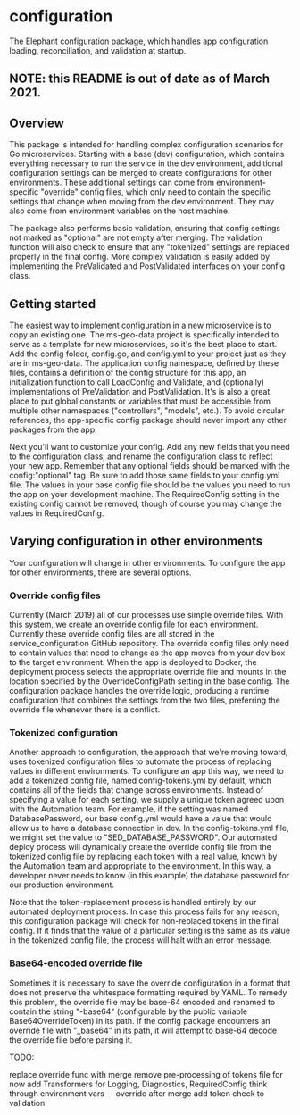 # configuration
The Elephant configuration package, which handles app configuration loading, reconciliation, and validation at startup.

## NOTE: this README is out of date as of March 2021.


## Overview
This package is intended for handling complex configuration scenarios for Go microservices. Starting with a base (dev) configuration, which contains everything necessary to run the service in the dev environment, additional configuration settings can be merged to create configurations for other environments. These additional settings can come from environment-specific "override" config files, which only need to contain the specific settings that change when moving from the dev environment. They may also come from environment variables on the host machine.

The package also performs basic validation, ensuring that config settings not marked as "optional" are not empty after merging. The validation function will also check to ensure that any "tokenized" settings are replaced properly in the final config. More complex validation is easily added by implementing the PreValidated and PostValidated interfaces on your config class.


## Getting started
The easiest way to implement configuration in a new microservice is to copy an existing one. The ms-geo-data project is specifically intended to serve as a template for new microservices, so it's the best place to start. Add the config folder, config.go, and config.yml to your project just as they are in ms-geo-data. The application config namespace, defined by these files, contains a definition of the config structure for this app, an initialization function to call LoadConfig and Validate, and (optionally) implementations of PreValidation and PostValidation. It's is also a great place to put global constants or variables that must be accessible from multiple other namespaces ("controllers", "models", etc.). To avoid circular references, the app-specific config package should never import any other packages from the app.

Next you'll want to customize your config. Add any new fields that you need to the configuration class, and rename the configuration class to reflect your new app. Remember that any optional fields should be marked with the config:"optional" tag. Be sure to add those same fields to your config.yml file. The values in your base config file should be the values you need to run the app on your development machine. The RequiredConfig setting in the existing config cannot be removed, though of course you may change the values in RequiredConfig.


## Varying configuration in other environments
Your configuration will change in other environments. To configure the app for other environments, there are several options.

### Override config files
Currently (March 2019) all of our processes use simple override files. With this system, we create an override config file for each environment. Currently these override config files are all stored in the service_configuration GitHub repository. The override config files only need to contain values that need to change as the app moves from your dev box to the target environment. When the app is deployed to Docker, the deployment process selects the appropriate override file and mounts in the location specified by the OverrideConfigPath setting in the base config. The configuration package handles the override logic, producing a runtime configuration that combines the settings from the two files, preferring the override file whenever there is a conflict.

### Tokenized configuration
Another approach to configuration, the approach that we're moving toward, uses tokenized configuration files to automate the process of replacing values in different environments. To configure an app this way, we need to add a tokenized config file, named config-tokens.yml by default, which contains all of the fields that change across environments. Instead of specifying a value for each setting, we supply a unique token agreed upon with the Automation team. For example, if the setting was named DatabasePassword, our base config.yml would have a value that would allow us to have a database connection in dev. In the config-tokens.yml file, we might set the value to "SED_DATABASE_PASSWORD". Our automated deploy process will dynamically create the override config file from the tokenized config file by replacing each token with a real value, known by the Automation team and appropriate to the environment. In this way, a developer never needs to know (in this example) the database password for our production environment.

Note that the token-replacement process is handled entirely by our automated deployment process. In case this process fails for any reason, this configuration package will check for non-replaced tokens in the final config. If it finds that the value of a particular setting is the same as its value in the tokenized config file, the process will halt with an error message.

### Base64-encoded override file
Sometimes it is necessary to save the override configuration in a format that does not preserve the whitespace formatting required by YAML. To remedy this problem, the override file may be base-64 encoded and renamed to contain the string "-base64" (configurable by the public variable Base64OverrideToken) in its path. If the config package encounters an override file with "_base64" in its path, it will attempt to base-64 decode the override file before parsing it.

TODO:

replace override func with merge
remove pre-processing of tokens file for now
add Transformers for Logging, Diagnostics, RequiredConfig
think through environment vars -- override after merge
add token check to validation
